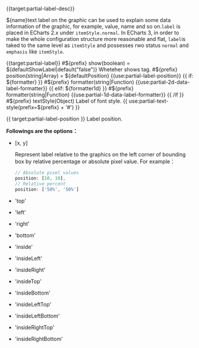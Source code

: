 {{target:partial-label-desc}}

${name}text label on the graphic can be used to explain some data information of the graphic, for example, value, name and so on.`label` is placed in ECharts 2.x under `itemStyle.normal`. In ECharts 3, in order to make the whole configuration structure more reasonable and flat, `label`is taked to the same level as `itemStyle` and possesses rwo status `normal` and `emphasis` like `itemStyle`.


{{target:partial-label}}
#${prefix} show(boolean) = ${defaultShowLabel|default("false")}
Wheteher shows tag.
#${prefix} position(string|Array) = ${defaultPosition}
{{use:partial-label-position}}
{{ if: ${formatter} }}
#${prefix} formatter(string|Function)
{{use:partial-2d-data-label-formatter}}
{{ elif: ${formatter1d} }}
#${prefix} formatter(string|Function)
{{use:partial-1d-data-label-formatter}}
{{ /if }}
#${prefix} textStyle(Object)
Label of font style.
{{ use:partial-text-style(prefix=${prefix} + '#') }}


{{ target:partial-label-position }}
Label position.

**Followings are the options：**

+ [x, y]

    Represent label relative to the graphics on the left corner of bounding box by relative percentage or absolute pixel value.
    For example：
    ```js
    // Absolute pixel values
    position: [10, 10],
    // Relative percent
    position: ['50%', '50%']
    ```

+ 'top'
+ 'left'
+ 'right'
+ 'bottom'
+ 'inside'
+ 'insideLeft'
+ 'insideRight'
+ 'insideTop'
+ 'insideBottom'
+ 'insideLeftTop'
+ 'insideLeftBottom'
+ 'insideRightTop'
+ 'insideRightBottom'